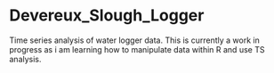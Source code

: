 # Devereux_Slough_Logger
Time series analysis of water logger data. This is currently a work in progress as i am learning how to manipulate data within R and use TS analysis.
